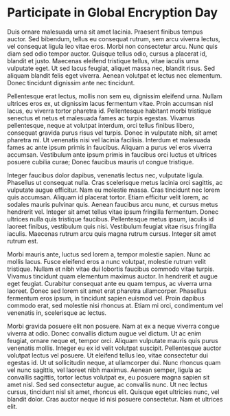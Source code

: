 # Participate in Global Encryption Day

Duis ornare malesuada urna sit amet lacinia. Praesent finibus tempus auctor. Sed bibendum, tellus eu consequat rutrum, sem arcu viverra lectus, vel consequat ligula leo vitae eros. Morbi non consectetur arcu. Nunc quis diam sed odio tempor auctor. Quisque tellus odio, cursus a placerat id, blandit et justo. Maecenas eleifend tristique tellus, vitae iaculis urna vulputate eget. Ut sed lacus feugiat, aliquet massa nec, blandit risus. Sed aliquam blandit felis eget viverra. Aenean volutpat et lectus nec elementum. Donec tincidunt dignissim ante nec tincidunt.

Pellentesque erat lectus, mollis non sem eu, dignissim eleifend urna. Nullam ultrices eros ex, ut dignissim lacus fermentum vitae. Proin accumsan nisl lacus, eu viverra tortor pharetra id. Pellentesque habitant morbi tristique senectus et netus et malesuada fames ac turpis egestas. Vivamus pellentesque, neque at volutpat interdum, orci tellus finibus libero, consequat gravida purus risus vel turpis. Donec in vulputate nibh, sit amet pharetra mi. Ut venenatis nisi vel lacinia facilisis. Interdum et malesuada fames ac ante ipsum primis in faucibus. Aliquam a purus vel eros viverra accumsan. Vestibulum ante ipsum primis in faucibus orci luctus et ultrices posuere cubilia curae; Donec faucibus mauris ut congue tristique.

Integer faucibus dolor dapibus, venenatis lectus nec, vulputate ligula. Phasellus ut consequat nulla. Cras scelerisque metus lacinia orci sagittis, ac vulputate augue efficitur. Nam eu molestie massa. Cras tincidunt nec lorem quis accumsan. Aliquam id placerat tortor. Etiam efficitur velit lorem, ac sodales mauris pulvinar quis. Aenean faucibus arcu nunc, et cursus metus hendrerit vel. Integer sit amet tellus vitae ipsum fringilla fermentum. Donec ultrices nulla quis tristique faucibus. Pellentesque metus ipsum, iaculis id laoreet finibus, vestibulum quis nisi. Vestibulum feugiat vitae risus fringilla iaculis. Maecenas rutrum arcu quis magna rutrum cursus. Integer sit amet rutrum est.

Morbi mauris ante, luctus sed lorem a, tempor molestie sapien. Nunc ac mollis lacus. Fusce eleifend eros a nunc volutpat, molestie rutrum velit tristique. Nullam et nibh vitae dui lobortis faucibus commodo vitae turpis. Vivamus tincidunt quam elementum maximus auctor. In hendrerit et augue eget feugiat. Curabitur consequat ante eu quam tempus, ac viverra urna laoreet. Donec sed lorem sit amet erat pharetra ullamcorper. Phasellus fermentum eros ipsum, in tincidunt sapien euismod vel. Proin dapibus commodo erat, sed molestie nisi rhoncus at. Etiam mi orci, condimentum vel venenatis in, scelerisque ac lectus.

Morbi gravida posuere elit non posuere. Nam at ex a neque viverra congue viverra at odio. Donec convallis dictum augue vel dictum. Ut ac enim feugiat, ornare neque et, tempor orci. Aliquam vulputate mauris quis purus venenatis mollis. Integer eu ex id velit volutpat suscipit. Pellentesque auctor volutpat lectus vel posuere. Ut eleifend tellus leo, vitae consectetur dui egestas id. Ut ut sollicitudin neque, at ullamcorper dui. Nunc rhoncus quam vel nunc sagittis, vel laoreet nibh maximus. Aenean semper, ligula ac convallis sagittis, tortor lectus volutpat ex, eu posuere magna sapien sit amet nisl. Sed sed consectetur augue, ac convallis nunc. Ut nec lectus cursus, tincidunt nisl sit amet, rhoncus elit. Quisque eget ultricies nunc, vel blandit dolor. Cras auctor neque id nisi posuere consectetur. Nam et ultrices elit.
